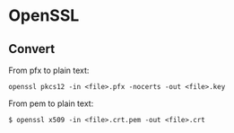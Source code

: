 # OpenSSL

## Convert

From pfx to plain text:

```shell
openssl pkcs12 -in <file>.pfx -nocerts -out <file>.key
```

From pem to plain text:

```shell
$ openssl x509 -in <file>.crt.pem -out <file>.crt   
```
